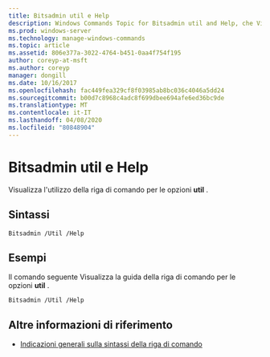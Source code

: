 ```yaml
---
title: Bitsadmin util e Help
description: Windows Commands Topic for Bitsadmin util and Help, che Visualizza l'utilizzo della riga di comando per le opzioni util.
ms.prod: windows-server
ms.technology: manage-windows-commands
ms.topic: article
ms.assetid: 806e377a-3022-4764-b451-0aa4f754f195
author: coreyp-at-msft
ms.author: coreyp
manager: dongill
ms.date: 10/16/2017
ms.openlocfilehash: fac449fea329cf8f03985ab8bc036c4046a5dd24
ms.sourcegitcommit: b00d7c8968c4adc8f699dbee694afe6ed36bc9de
ms.translationtype: MT
ms.contentlocale: it-IT
ms.lasthandoff: 04/08/2020
ms.locfileid: "80848904"
---
```

# <a name="bitsadmin-util-and-help"></a>Bitsadmin util e Help

Visualizza l'utilizzo della riga di comando per le opzioni **util** .

## <a name="syntax"></a>Sintassi

```
Bitsadmin /Util /Help 
```

## <a name="examples"></a><a name=BKMK_examples></a>Esempi

Il comando seguente Visualizza la guida della riga di comando per le opzioni **util** .
```
Bitsadmin /Util /Help
```

## <a name="additional-references"></a>Altre informazioni di riferimento

- [Indicazioni generali sulla sintassi della riga di comando](command-line-syntax-key.md)